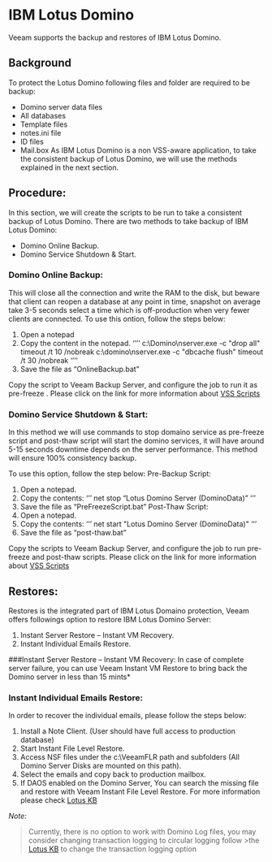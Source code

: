 # IBM Lotus Domino
Veeam supports the backup and restores of IBM Lotus Domino.
## Background
To protect the Lotus Domino following files and folder are required to be backup:
-	Domino server data files
-	All databases
-	Template files
-	notes.ini file
-	ID files
-	Mail.box
As IBM Lotus Domino is a non VSS-aware application, to take the consistent backup of Lotus Domino, we will use the methods explained in the next section.

## Procedure: 
In this section, we will create the scripts to be run to take a consistent backup of Lotus Domino.
There are two methods to take backup of IBM Lotus Domino:
-	Domino Online Backup.
-	Domino Service Shutdown & Start.
### Domino Online Backup:
This will close all the connection and write the RAM to the disk, but beware that client can reopen a database at any point in time, snapshot on average take 3-5 seconds select a time which is off-production when very fewer clients are connected.
To use this ontion, follow the steps below:
1.	Open a notepad
2.	Copy the content in the notepad.
‘’’’
c:\Domino\nserver.exe -c "drop all"
timeout /t 10 /nobreak
c:\domino\nserver.exe -c "dbcache flush"
timeout /t 30 /nobreak
‘’’’
3.	Save the file as “OnlineBackup.bat”

Copy the script to Veeam Backup Server, and configure the job to run it as pre-freeze . Please click on the link for more information about [VSS Scripts](https://helpcenter.veeam.com/docs/backup/vsphere/backup_job_vss_scripts_vm.html?ver=95) 


### Domino Service Shutdown & Start:
In this method we will use commands to stop domaino service as pre-freeze script and post-thaw script will start the domino services, it will have around 5-15 seconds downtime depends on the server performance.
This method will ensure 100% consistency backup.

To use this option, follow the step below:
Pre-Backup Script:
1.	Open a notepad.
2.	Copy the contents:
     ‘’’
net stop “Lotus Domino Server (DominoData)”
‘’’
3.	Save the file as “PreFreezeScript.bat”
Post-Thaw Script:
1.	Open a notepad.
2.	Copy the contents:
‘’’
net start "Lotus Domino Server (DominoData)"
‘’’
3.	Save the file as “post-thaw.bat”

Copy the scripts to Veeam Backup Server, and configure the job to run pre-freeze and post-thaw scripts. Please click on the link for more information about [VSS Scripts](https://helpcenter.veeam.com/docs/backup/vsphere/backup_job_vss_scripts_vm.html?ver=95) 

## Restores:
Restores is the integrated part of IBM Lotus Domaino protection, Veeam offers followings option to restore IBM Lotus Domino Server:
1.	Instant Server Restore – Instant VM Recovery.
2.	Instant Individual Emails Restore. 	

###Instant Server Restore – Instant VM Recovery:
In case of complete server failure, you can use Veeam Instant VM Restore to bring back the Domino server in less than 15 mints*
### Instant Individual Emails Restore:
In order to recover the individual emails, please follow the steps below:
1.	Install a Note Client. (User should have full access to production database)
2.	Start Instant File Level Restore.
3.	Access NSF files under the c:\VeeamFLR path and subfolders (All Domino Server Disks are mounted on this path).
4.	Select the emails and copy back to production mailbox.
5.	If DAOS enabled on the Domino Server, You can search the missing file and restore with Veeam Instant File Level Restore.  For more information please check [Lotus KB](https://www-10.lotus.com/ldd/dominowiki.nsf/dx/Archiving_and_recovering_IBM_Lotus_DAOS-enabled_databases) 


*Note:*
>Currently, there is no option to work with Domino Log files, you may consider changing transaction logging to circular logging follow >the [Lotus KB](https://www.ibm.com/support/knowledgecenter/en/SSKTMJ_9.0.1/admin/admn_settingupadominoserverfortransactionlogging_t.html) to change the transaction logging option  
